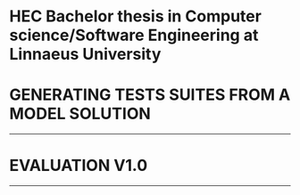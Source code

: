 # HEC Bachelor thesis in Computer science/Software Engineering at Linnaeus University
# GENERATING TESTS SUITES FROM A MODEL SOLUTION
***
# EVALUATION V1.0
***

